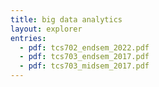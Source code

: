 ```yaml
---
title: big data analytics
layout: explorer
entries:
  - pdf: tcs702_endsem_2022.pdf
  - pdf: tcs703_endsem_2017.pdf
  - pdf: tcs703_midsem_2017.pdf
---
```


